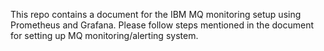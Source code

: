 This repo contains a document for the IBM MQ monitoring setup using Prometheus and Grafana. Please follow steps mentioned in the document for setting up MQ monitoring/alerting system. 
